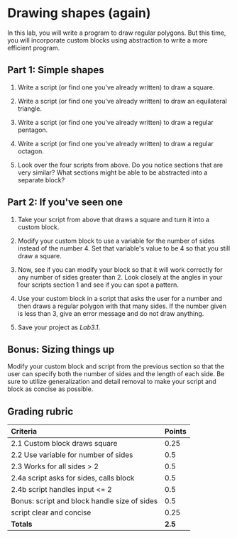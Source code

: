 # Drawing shapes (again)

In this lab, you will write a program to draw regular polygons.  But this time, you will incorporate custom blocks using abstraction to write a more efficient program.

## Part 1: Simple shapes

1. Write a script (or find one you've already written) to draw a square.

2. Write a script (or find one you've already written) to draw an equilateral triangle.

3. Write a script (or find one you've already written) to draw a regular pentagon.

4. Write a script (or find one you've already written) to draw a regular octagon.

5. Look over the four scripts from above.  Do you notice sections that are very similar?  What sections might be able to be abstracted into a separate block?

## Part 2: If you've seen one

1. Take your script from above that draws a square and turn it into a custom block.

2. Modify your custom block to use a variable for the number of sides instead of the number 4.  Set that variable's value to be 4 so that you still draw a square.

3. Now, see if you can modify your block so that it will work correctly for any number of sides greater than 2.  Look closely at the angles in your four scripts section 1 and see if you can spot a pattern.

4. Use your custom block in a script that asks the user for a number and then draws a regular polygon with that many sides.  If the number given is less than 3, give an error message and do not draw anything.

5. Save your project as _Lab3.1_.

## Bonus: Sizing things up

Modify your custom block and script from the previous section so that the user can specify both the number of sides and the length of each side.  Be sure to utilize generalization and detail removal to make your script and block as concise as possible.

## Grading rubric

| **Criteria**                              |     Points           |
| :------------------------------------------------- | :-------------- |
| 2.1 Custom block draws square                       | 0.25   |
| 2.2 Use variable for number of sides                | 0.5     |
| 2.3 Works for all sides > 2                         | 0.5     |
| 2.4a script asks for sides, calls block            | 0.5     |
| 2.4b script handles input <= 2                     | 0.5     |
| Bonus: script and block handle size of sides      | 0.5     |
| script clear and concise                            | 0.25    |
| **Totals**                                 | **2.5** |
